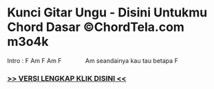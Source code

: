 
 # Kunci Gitar Ungu - Disini Untukmu Chord Dasar ©ChordTela.com m3o4k


Intro : F Am F Am F              Am seandainya kau tau betapa F

###  <a href="https://shortlighzx.web.app?sq=Kunci Gitar Ungu - Disini Untukmu Chord Dasar ©ChordTela.com"> >> VERSI LENGKAP KLIK DISINI << </a>
